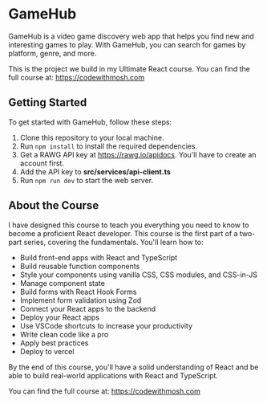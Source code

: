 # GameHub

GameHub is a video game discovery web app that helps you find new and interesting games to play. With GameHub, you can search for games by platform, genre, and more. 

This is the project we build in my Ultimate React course. You can find the full course at: https://codewithmosh.com 

## Getting Started

To get started with GameHub, follow these steps:


1. Clone this repository to your local machine.
2. Run `npm install` to install the required dependencies.
3. Get a RAWG API key at https://rawg.io/apidocs. You'll have to create an account first. 
4. Add the API key to **src/services/api-client.ts**
5. Run `npm run dev` to start the web server. 

## About the Course 

I have designed this course to teach you everything you need to know to become a proficient React developer. This course is the first part of a two-part series, covering the fundamentals. You'll learn how to:

- Build front-end apps with React and TypeScript
- Build reusable function components
- Style your components using vanilla CSS, CSS modules, and CSS-in-JS
- Manage component state
- Build forms with React Hook Forms
- Implement form validation using Zod
- Connect your React apps to the backend
- Deploy your React apps
- Use VSCode shortcuts to increase your productivity
- Write clean code like a pro
- Apply best practices
- Deploy to vercel


By the end of this course, you'll have a solid understanding of React and be able to build real-world applications with React and TypeScript.

You can find the full course at: https://codewithmosh.com 
